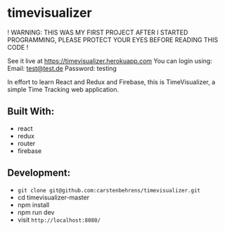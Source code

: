 # timevisualizer

! WARNING: THIS WAS MY FIRST PROJECT AFTER I STARTED PROGRAMMING, PLEASE PROTECT YOUR EYES BEFORE READING THIS CODE !

See it live at https://timevisualizer.herokuapp.com
You can login using: 
    Email:      test@test.de
    Password:   testing

In effort to learn React and Redux and Firebase, this is TimeVisualizer, a simple Time Tracking web application.
## Built With:
- react
- redux
- router
- firebase

## Development:

* `git clone git@github.com:carstenbehrens/timevisualizer.git`
* cd timevisualizer-master
* npm install
* npm run dev
* visit `http://localhost:8080/`

